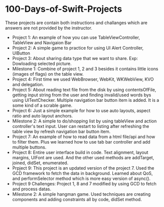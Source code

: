 # 100-Days-of-Swift-Projects
These projects are contain both instructions and challanges which are answers are not provided by the instructor.
 - Project 1: An example of how you can use TableViewController, TableView and Navigaion Bar 
 - Project 2: A simple game to practice for using UI Alert Controller, UIButton
 - Project 3: About sharing data type that we want to share. Exp: Dowloading selected picture.
 - Milestone 1: Combine of project 1, 2 and 3 besides it contains little icons (images of flags) on the table view.
 - Project 4: First time we used WebBrowser, WebKit, WKWebView, KVO and delegation. 
 - Project 5: About reading text file from the disk by using contentsOfFile, getting input string from the user and finding invalid/used words bys using UITextChecker. Multiple navigation bar button item is added. It is a some kind of a scrable game.
 - Project 6: Just a simple example for how to use auto layouts, aspect ratio and auto layout anchors.
 - Milestone 2: A simple to do/shopping list by using tableView and action controller's text input. User can restart to listing after refreshing the table view by refresh navigation bar button item. 
 - Project 7: An example of how to read data from a html file/api and how to filter them. Plus we learned how to use tab bar controller and add multiple buttons.
 - Project 8: Entire user interface build in code. Text alignment, layout margins, UIFont are used. And the other used methods are addTarget, joined, didSet, enumerated.
 - Prpject 9: This project is an updated version of the project 7. Used the GCD framework to fetch the data in background. Learned about QoS, and performSelector method which is more easy version of async().
 - Project 9 Challenges: Project 1, 8 and 7 modified by using GCD to fetch and process datas.
 - Milestone 2: A simple hangman game. Used techniques are creating components and adding constraints all by code, didSet method.
